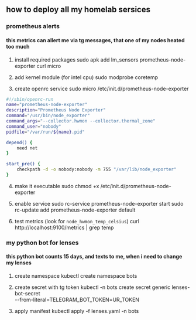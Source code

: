 ## how to deploy all my homelab sersices 

### prometheus alerts
#### this metrics can allert me via tg messages, that one of my nodes heated too much

1. install required packages
sudo apk add lm_sensors prometheus-node-exporter curl micro

2. add kernel module (for intel cpu)
sudo modprobe coretemp

3. create openrc service
sudo micro /etc/init.d/prometheus-node-exporter

```bash
#!/sbin/openrc-run
name="prometheus-node-exporter"
description="Prometheus Node Exporter"
command="/usr/bin/node_exporter"
command_args="--collector.hwmon --collector.thermal_zone"
command_user="nobody"
pidfile="/var/run/${name}.pid"

depend() {
    need net
}

start_pre() {
    checkpath -d -o nobody:nobody -m 755 "/var/lib/node_exporter"
}
```

4. make it executable
sudo chmod +x /etc/init.d/prometheus-node-exporter

5. enable service 
sudo rc-service prometheus-node-exporter start
sudo rc-update add prometheus-node-exporter default

6. test metrics (look for `node_hwmon_temp_celsius`)
curl http://localhost:9100/metrics | grep temp









### my python bot for lenses
#### this python bot counts 15 days, and texts to me, when i need to change my lenses

1. create namespace
kubectl create namespace bots

2. create secret with tg token
kubectl -n bots create secret generic lenses-bot-secret \
  --from-literal=TELEGRAM_BOT_TOKEN=UR_TOKEN

3. apply manifest
kubectl apply -f lenses.yaml -n bots